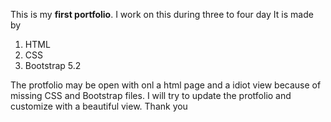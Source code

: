 This is my **first portfolio**. I work on this during three to four day
It is made by 
1. HTML
2. CSS
3. Bootstrap 5.2

The protfolio may be open with onl a html page and a idiot view because of missing CSS and Bootstrap files.
I will try to update the protfolio and customize with a beautiful view.
Thank you
